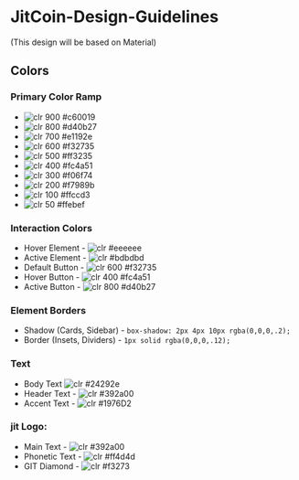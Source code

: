 # JitCoin-Design-Guidelines
(This design will be based on Material)

## Colors
### Primary Color Ramp

- ![clr](https://via.placeholder.com/13/c60019/c60019) 900 #c60019 
- ![clr](https://via.placeholder.com/13/d40b27/d40b27) 800 #d40b27
- ![clr](https://via.placeholder.com/13/e1192e/e1192e) 700 #e1192e
- ![clr](https://via.placeholder.com/13/f32735/f32735) 600 #f32735
- ![clr](https://via.placeholder.com/13/ff3235/ff3235) 500 #ff3235
- ![clr](https://via.placeholder.com/13/fc4a51/fc4a51) 400 #fc4a51
- ![clr](https://via.placeholder.com/13/f06f74/f06f74) 300 #f06f74
- ![clr](https://via.placeholder.com/13/f7989b/f7989b) 200 #f7989b
- ![clr](https://via.placeholder.com/13/ffccd3/ffccd3) 100 #ffccd3
- ![clr](https://via.placeholder.com/13/ffebef/ffebef) 50 #ffebef

### Interaction Colors

- Hover Element -  ![clr](https://via.placeholder.com/13/eeeeee/eeeeee) #eeeeee
- Active Element -  ![clr](https://via.placeholder.com/13/bdbdbd/bdbdbd) #bdbdbd
- Default Button - ![clr](https://via.placeholder.com/13/f32735/f32735) 600 #f32735
- Hover Button -  ![clr](https://via.placeholder.com/13/fc4a51/fc4a51) 400 #fc4a51
- Active Button -  ![clr](https://via.placeholder.com/13/d40b27/d40b27) 800 #d40b27

### Element Borders
- Shadow (Cards, Sidebar) - `box-shadow: 2px 4px 10px rgba(0,0,0,.2);`
- Border (Insets, Dividers) - `1px solid rgba(0,0,0,.12);`

### Text
- Body Text ![clr](https://via.placeholder.com/13/24292e/24292e) #24292e
- Header Text - ![clr](https://via.placeholder.com/13/392a00/392a00) #392a00
- Accent Text - ![clr](https://via.placeholder.com/13/1976D2/1976D2) #1976D2

### jit Logo:
- Main Text - ![clr](https://via.placeholder.com/13/392a00/392a00) #392a00
- Phonetic Text - ![clr](https://via.placeholder.com/13/ff4d4d/ff4d4d) #ff4d4d
- GIT Diamond - ![clr](https://via.placeholder.com/13/f32735/f32735) #f3273
